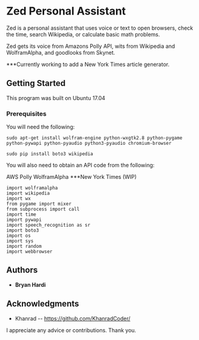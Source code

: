 # Zed Personal Assistant

Zed is a personal assistant that uses voice or text to open browsers, check the time, search Wikipedia, or calculate basic math problems.

Zed gets its voice from Amazons Polly API, wits from Wikipedia and WolframAlpha, and goodlooks from Skynet.

***Currently working to add a New York Times article generator.

## Getting Started

This program was built on Ubuntu 17.04

### Prerequisites

You will need the following:

```
sudo apt-get install wolfram-engine python-wxgtk2.8 python-pygame python-pywapi python-pyaudio python3-pyaudio chromium-browser

sudo pip install boto3 wikipedia
```

You will also need to obtain an API code from the following:

AWS Polly
WolframAlpha
***New York Times (WIP)

```
import wolframalpha
import wikipedia
import wx
from pygame import mixer
from subprocess import call
import time
import pywapi
import speech_recognition as sr
import boto3
import os
import sys
import random
import webbrowser
```

## Authors

* **Bryan Hardi**

## Acknowledgments

* Khanrad -- https://github.com/KhanradCoder/

I appreciate any advice or contributions. Thank you.

